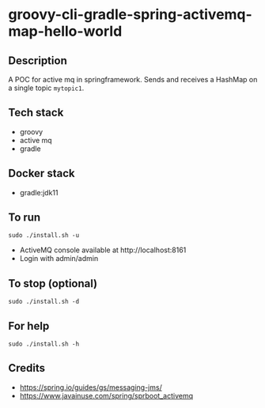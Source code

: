 # groovy-cli-gradle-spring-activemq-map-hello-world

## Description
A POC for active mq in springframework.
Sends and receives a HashMap on a single
topic `mytopic1`.

## Tech stack
- groovy
- active mq
- gradle

## Docker stack
- gradle:jdk11

## To run
`sudo ./install.sh -u`
- ActiveMQ console available at http://localhost:8161
- Login with admin/admin

## To stop (optional)
`sudo ./install.sh -d`

## For help
`sudo ./install.sh -h`

## Credits
- https://spring.io/guides/gs/messaging-jms/
- https://www.javainuse.com/spring/sprboot_activemq
